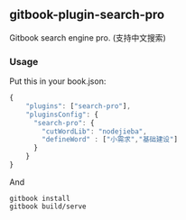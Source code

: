 ## gitbook-plugin-search-pro

Gitbook search engine pro. (支持中文搜索)

### Usage

Put this in your book.json:

```js
{
	"plugins": ["search-pro"],
    "pluginsConfig": {
      "search-pro": {
        "cutWordLib": "nodejieba",
        "defineWord" : ["小需求","基础建设"]
      }
    }
}
```

And

```
gitbook install
gitbook build/serve
```